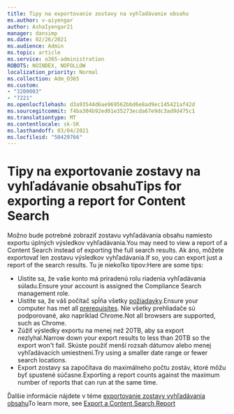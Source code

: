 ```yaml
---
title: Tipy na exportovanie zostavy na vyhľadávanie obsahu
ms.author: v-aiyengar
author: AshaIyengar21
manager: dansimp
ms.date: 02/26/2021
ms.audience: Admin
ms.topic: article
ms.service: o365-administration
ROBOTS: NOINDEX, NOFOLLOW
localization_priority: Normal
ms.collection: Adm_O365
ms.custom:
- "3200003"
- "7221"
ms.openlocfilehash: d3a93544d6ae969562bbd6e8ad9ec145421af42d
ms.sourcegitcommit: f4ba304b92ed01e35273ecda67e9dc3ad9d475c1
ms.translationtype: MT
ms.contentlocale: sk-SK
ms.lasthandoff: 03/04/2021
ms.locfileid: "50429766"
---
```

# <a name="tips-for-exporting-a-report-for-content-search"></a><span data-ttu-id="2ff8f-102">Tipy na exportovanie zostavy na vyhľadávanie obsahu</span><span class="sxs-lookup"><span data-stu-id="2ff8f-102">Tips for exporting a report for Content Search</span></span>

<span data-ttu-id="2ff8f-103">Možno bude potrebné zobraziť zostavu vyhľadávania obsahu namiesto exportu úplných výsledkov vyhľadávania.</span><span class="sxs-lookup"><span data-stu-id="2ff8f-103">You may need to view a report of a Content Search instead of exporting the full search results.</span></span> <span data-ttu-id="2ff8f-104">Ak áno, môžete exportovať len zostavu výsledkov vyhľadávania.</span><span class="sxs-lookup"><span data-stu-id="2ff8f-104">If so, you can export just a report of the search results.</span></span> <span data-ttu-id="2ff8f-105">Tu je niekoľko tipov:</span><span class="sxs-lookup"><span data-stu-id="2ff8f-105">Here are some tips:</span></span>

- <span data-ttu-id="2ff8f-106">Uistite sa, že vaše konto má priradenú rolu riadenia vyhľadávania súladu.</span><span class="sxs-lookup"><span data-stu-id="2ff8f-106">Ensure your account is assigned the Compliance Search management role.</span></span>
- <span data-ttu-id="2ff8f-107">Uistite sa, že váš počítač spĺňa všetky [požiadavky](https://go.microsoft.com/fwlink/?linkid=2102407).</span><span class="sxs-lookup"><span data-stu-id="2ff8f-107">Ensure your computer has met all [prerequisites](https://go.microsoft.com/fwlink/?linkid=2102407).</span></span> <span data-ttu-id="2ff8f-108">Nie všetky prehliadače sú podporované, ako napríklad Chrome.</span><span class="sxs-lookup"><span data-stu-id="2ff8f-108">Not all browsers are supported, such as Chrome.</span></span>
- <span data-ttu-id="2ff8f-109">Zúžiť výsledky exportu na menej než 20TB, aby sa export nezlyhal.</span><span class="sxs-lookup"><span data-stu-id="2ff8f-109">Narrow down your export results to less than 20TB so the export won't fail.</span></span> <span data-ttu-id="2ff8f-110">Skúste použiť menší rozsah dátumov alebo menej vyhľadávacích umiestnení.</span><span class="sxs-lookup"><span data-stu-id="2ff8f-110">Try using a smaller date range or fewer search locations.</span></span>
- <span data-ttu-id="2ff8f-111">Export zostavy sa započítava do maximálneho počtu zostáv, ktoré môžu byť spustené súčasne.</span><span class="sxs-lookup"><span data-stu-id="2ff8f-111">Exporting a report counts against the maximum number of reports that can run at the same time.</span></span>

<span data-ttu-id="2ff8f-112">Ďalšie informácie nájdete v téme [exportovanie zostavy vyhľadávania obsahu](https://go.microsoft.com/fwlink/?linkid=2102409)</span><span class="sxs-lookup"><span data-stu-id="2ff8f-112">To learn more, see [Export a Content Search Report](https://go.microsoft.com/fwlink/?linkid=2102409)</span></span>